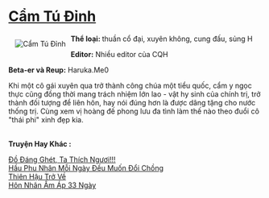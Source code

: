 <a href="https://utruyen.com/truyen/cam-tu-dinh/19036/" title="Cẩm Tú Đỉnh"><h1>Cẩm Tú Đỉnh</h1></a><div style="display:table"><img align="right" style="float: left; padding: 10px;" src="https://utruyen.com/images/story/200x260/cam-tu-dinh.jpg" alt="Cẩm Tú Đỉnh"><b>Thể loại: </b>thuần cổ đại, xuyên không, cung đấu, sủng H<p></p><b>Editor:</b> Nhiều editor của CQH<p></p><b>Beta-er và Reup:</b> Haruka.Me0<p></p>Khi một cô gái xuyên qua trở thành công chúa một tiểu quốc, cẩm y ngọc thực cũng đồng thời mang trách nhiệm lớn lao - vật hy sinh của chính trị, trở thành đối tượng để liên hôn, hay nói đúng hơn là được dâng tặng cho nước thống trị. Cùng xem vị hoàng đế phong lưu đa tình làm thế nào theo đuổi cô "thái phi" xinh đẹp kia.</div><p><br><b>Truyện Hay Khác :</b></p><a href="https://utruyen.com/truyen/do-dang-ghet-ta-thich-nguoi/21263/" alt="Đồ Đáng Ghét, Ta Thích Ngươi!!!">Đồ Đáng Ghét, Ta Thích Ngươi!!!</a><br/><a href="https://github.com/quanluxury/ngontinhhot/tree/master/truyenhay/19263/" alt="Hầu Phu Nhân Mỗi Ngày Đều Muốn Đổi Chồng">Hầu Phu Nhân Mỗi Ngày Đều Muốn Đổi Chồng</a><br/><a href="https://github.com/quanluxury/ngontinhhot/tree/master/truyenhay/18943/" alt="Thiên Hậu Trở Về">Thiên Hậu Trở Về</a><br/><a href="https://truyenngontinhay.wordpress.com/2019/10/03/hon-nhan-am-ap-33-ngay/" alt="Hôn Nhân Ấm Áp 33 Ngày">Hôn Nhân Ấm Áp 33 Ngày</a><br/>